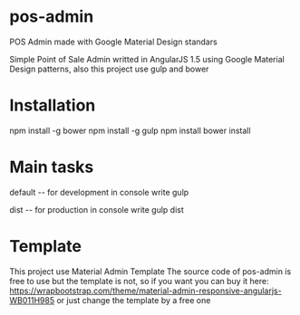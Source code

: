 # pos-admin
POS Admin made with Google Material Design standars

Simple Point of Sale Admin writted in AngularJS 1.5 using Google Material Design patterns, also this project use gulp and bower

# Installation
npm install -g bower
npm install -g gulp
npm install
bower install

# Main tasks
default -- for development in console write gulp

dist -- for production in console write gulp dist

# Template
This project use Material Admin Template
The source code of pos-admin is free to use but the template is not, so if you want you can buy it here: https://wrapbootstrap.com/theme/material-admin-responsive-angularjs-WB011H985 or just change the template by a free one
